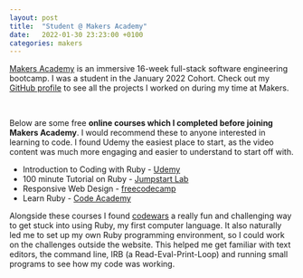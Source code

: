 ```yaml
---
layout: post
title:  "Student @ Makers Academy"
date:   2022-01-30 23:23:00 +0100
categories: makers
---
```


[Makers Academy](https://makers.tech/about-us/) is an immersive 16-week full-stack software engineering bootcamp. I was a student in the January 2022 Cohort. Check out my [GitHub profile](https://github.com/mmguinness) to see all the projects I worked on during my time at Makers.

<br>

Below are some free **online courses which I completed before joining Makers Academy**. I would recommend these to anyone interested in learning to code. I found Udemy the easiest place to start, as the video content was much more engaging and easier to understand to start off with.

* Introduction to Coding with Ruby - [Udemy](https://www.udemy.com/course/newbie-to-ruby/) <br>
* 100 minute Tutorial on Ruby - [Jumpstart Lab](http://tutorials.jumpstartlab.com/projects/ruby_in_100_minutes.html) <br>
* Responsive Web Design - [freecodecamp](https://www.freecodecamp.org/learn/responsive-web-design) <br>
* Learn Ruby - [Code Academy](https://www.codecademy.com/learn/learn-ruby) <br>

Alongside these courses I found [codewars](https://www.codewars.com/) a really fun and challenging way to get stuck into using Ruby, my first computer language. It also naturally led me to set up my own Ruby programming environment, so I could work on the challenges outside the website. This helped me get familiar with text editors, the command line, IRB (a Read-Eval-Print-Loop) and running small programs to see how my code was working.
